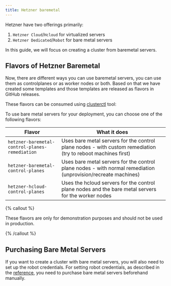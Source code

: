 ```yaml
---
title: Hetzner baremetal
---
```


Hetzner have two offerings primarily:

1. `Hetzner Cloud`/`Hcloud` for virtualized servers
2. `Hetzner Dedicated`/`Robot` for bare metal servers

In this guide, we will focus on creating a cluster from baremetal servers.

## Flavors of Hetzner Baremetal

Now, there are different ways you can use baremetal servers, you can use them as controlplanes or as worker nodes or both. Based on that we have created some templates and those templates are released as flavors in GitHub releases.

These flavors can be consumed using [clusterctl](https://main.cluster-api.sigs.k8s.io/user/quick-start.html#install-clusterctl) tool:

To use bare metal servers for your deployment, you can choose one of the following flavors:

| Flavor                                         | What it does                                                                                                  |
| ---------------------------------------------- | ------------------------------------------------------------------------------------------------------------- |
| `hetzner-baremetal-control-planes-remediation` | Uses bare metal servers for the control plane nodes - with custom remediation (try to reboot machines first)  |
| `hetzner-baremetal-control-planes`             | Uses bare metal servers for the control plane nodes - with normal remediation (unprovision/recreate machines) |
| `hetzner-hcloud-control-planes`                | Uses the hcloud servers for the control plane nodes and the bare metal servers for the worker nodes           |

{% callout %}

These flavors are only for demonstration purposes and should not be used in production.

{% /callout %}

## Purchasing Bare Metal Servers

If you want to create a cluster with bare metal servers, you will also need to set up the robot credentials. For setting robot credentials, as described in the [reference](/docs/caph/03-reference/06-hetzner-bare-metal-machine-template.md), you need to purchase bare metal servers beforehand manually.
